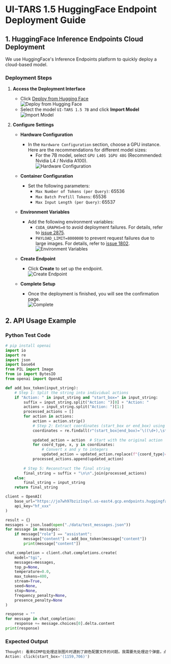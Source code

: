 # UI-TARS 1.5 HuggingFace Endpoint Deployment Guide

## 1. HuggingFace Inference Endpoints Cloud Deployment

We use HuggingFace's Inference Endpoints platform to quickly deploy a cloud-based model.

### Deployment Steps

1. **Access the Deployment Interface**  
    - Click [Deploy from Hugging Face](https://endpoints.huggingface.co/JjjFangg/catalog)  
    ![Deploy from Hugging Face](https://huggingface.co/datasets/JjjFangg/Demo_video/resolve/main/deployment_1.png?download=true)  
    - Select the model `UI-TARS 1.5 7B` and click **Import Model**  
    ![Import Model](https://huggingface.co/datasets/JjjFangg/Demo_video/resolve/main/deployment_2.png?download=true)  

2. **Configure Settings**
    - **Hardware Configuration**  
        - In the `Hardware Configuration` section, choose a GPU instance. Here are the recommendations for different model sizes:  
            - For the 7B model, select `GPU L40S 1GPU 48G` (Recommended: Nvidia L4 / Nvidia A100).  
        ![Hardware Configuration](https://huggingface.co/datasets/JjjFangg/Demo_video/resolve/main/deployment_3.png?download=true)

    - **Container Configuration**  
        - Set the following parameters:  
            - `Max Number of Tokens (per Query)`: 65536  
            - `Max Batch Prefill Tokens`: 65536  
            - `Max Input Length (per Query)`: 65537  

    - **Environment Variables**  
        - Add the following environment variables:  
            - `CUDA_GRAPHS=0` to avoid deployment failures. For details, refer to [issue 2875](https://github.com/huggingface/text-generation-inference/issues/2875).  
            - `PAYLOAD_LIMIT=8000000` to prevent request failures due to large images. For details, refer to [issue 1802](https://github.com/huggingface/text-generation-inference/issues/1802).  
        ![Environment Variables](https://huggingface.co/datasets/JjjFangg/Demo_video/resolve/main/deployment_4.png?download=true)

    - **Create Endpoint**  
        - Click **Create** to set up the endpoint.  
        ![Create Endpoint](https://huggingface.co/datasets/JjjFangg/Demo_video/resolve/main/deployment_5.png?download=true)

    - **Complete Setup**  
        - Once the deployment is finished, you will see the confirmation page.  
        ![Complete](https://huggingface.co/datasets/JjjFangg/Demo_video/resolve/main/deployment_6.png?download=true)

## 2. API Usage Example

### **Python Test Code**  
```python
# pip install openai
import io
import re
import json
import base64
from PIL import Image
from io import BytesIO
from openai import OpenAI

def add_box_token(input_string):
    # Step 1: Split the string into individual actions
    if "Action: " in input_string and "start_box=" in input_string:
        suffix = input_string.split("Action: ")[0] + "Action: "
        actions = input_string.split("Action: ")[1:]
        processed_actions = []
        for action in actions:
            action = action.strip()
            # Step 2: Extract coordinates (start_box or end_box) using regex
            coordinates = re.findall(r"(start_box|end_box)='\((\d+),\s*(\d+)\)'", action)
            
            updated_action = action  # Start with the original action
            for coord_type, x, y in coordinates:
                # Convert x and y to integers
                updated_action = updated_action.replace(f"{coord_type}='({x},{y})'", f"{coord_type}='<|box_start|>({x},{y})<|box_end|>'")
            processed_actions.append(updated_action)
        
        # Step 5: Reconstruct the final string
        final_string = suffix + "\n\n".join(processed_actions)
    else:
        final_string = input_string
    return final_string

client = OpenAI(
    base_url="https://jo7wh97bziz1sqvl.us-east4.gcp.endpoints.huggingface.cloud/v1/",
    api_key="hf_xxx"
)

result = {}
messages = json.load(open("./data/test_messages.json"))
for message in messages:
    if message["role"] == "assistant":
        message["content"] = add_box_token(message["content"])
        print(message["content"])

chat_completion = client.chat.completions.create(
    model="tgi",
    messages=messages,
    top_p=None,
    temperature=0.0,
    max_tokens=400,
    stream=True,
    seed=None,
    stop=None,
    frequency_penalty=None,
    presence_penalty=None
)

response = ""
for message in chat_completion:
    response += message.choices[0].delta.content
print(response)
```

### **Expected Output** ###
```python
Thought: 看来GIMP在处理这张图片时遇到了颜色配置文件的问题。我需要先处理这个弹窗，点击右下角的"Convert"按钮来确认颜色配置，这样才能继续后面的设置。这个弹窗提示我图片带有嵌入的颜色配置文件，需要转换到内置的sRGB配置。
Action: click(start_box='(1159,706)')
```